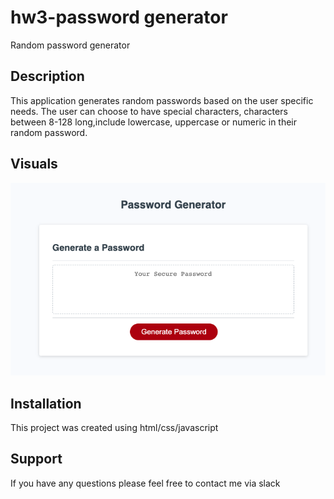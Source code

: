 # hw3-password generator
Random password generator


## Description
This application generates random passwords based on the user specific needs. The user can choose to have special characters, characters between 8-128 long,include lowercase, uppercase or numeric in their random password.


## Visuals
![PASSWORD GENERATOR](./Screenshot.png)


## Installation
This project was created using html/css/javascript


## Support
If you have any questions please feel free to contact me via slack 









